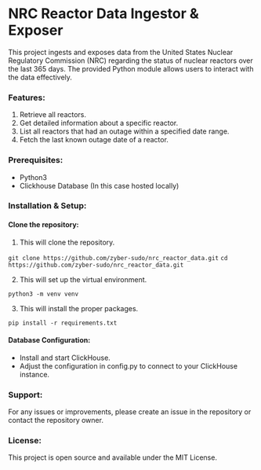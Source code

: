 # NRC Reactor Data Ingestor & Exposer

This project ingests and exposes data from the United States Nuclear Regulatory Commission (NRC) regarding the status of
nuclear reactors over the last 365 days. The provided Python module allows users to interact with the data effectively.

### Features:

1. Retrieve all reactors.
2. Get detailed information about a specific reactor.
3. List all reactors that had an outage within a specified date range.
4. Fetch the last known outage date of a reactor.

### Prerequisites:

* Python3
* Clickhouse Database (In this case hosted locally)

### Installation & Setup:

#### Clone the repository:

1. This will clone the repository.

`git clone https://github.com/zyber-sudo/nrc_reactor_data.git`
`cd https://github.com/zyber-sudo/nrc_reactor_data.git`

2. This will set up the virtual environment.

`python3 -m venv venv`

3. This will install the proper packages.

`pip install -r requirements.txt`

#### Database Configuration:

* Install and start ClickHouse.
* Adjust the configuration in config.py to connect to your ClickHouse instance.

### Support:

For any issues or improvements, please create an issue in the repository or contact the repository owner.

### License:

This project is open source and available under the MIT License.
